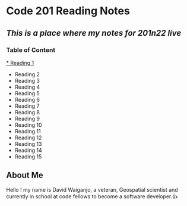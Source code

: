 # **Code 201 Reading Notes**
## *This is a place where my notes for 201n22 live* 
### Table of Content
[* Reading 1](reading-notes/class-01.md)
* Reading 2
* Reading 3
* Reading 4
* Reading 5
* Reading 6
* Reading 7
* Reading 8
* Reading 9
* Reading 10
* Reading 11
* Reading 12
* Reading 13
* Reading 14
* Reading 15

## About Me
Hello ! my name is David Waiganjo, a veteran, Geospatial scientist and currently in school at code fellows to become a software developer.:thumbsup:
